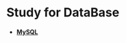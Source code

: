 # Study for DataBase 
<ul>
<li><h4><a href="https://github.com/jysaa5/Violet_Study_SQL/tree/master/MySQL">MySQL</a></h4></li>
</ul>
